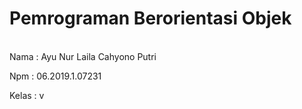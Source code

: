 # Pemrograman Berorientasi Objek

  </br>Nama : Ayu Nur Laila Cahyono Putri
  
   Npm : 06.2019.1.07231
  
   Kelas : v</br>

